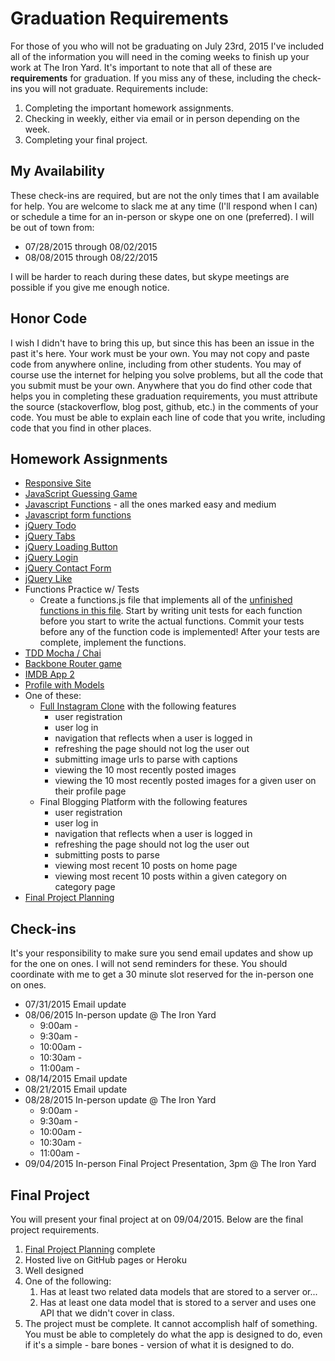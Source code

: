 # Graduation Requirements

For those of you who will not be graduating on July 23rd, 2015 I've included all of the information you will need in the coming weeks to finish up your work at The Iron Yard. It's important to note that all of these are **requirements** for graduation. If you miss any of these, including the check-ins you will not graduate. Requirements include:

1. Completing the important homework assignments.
2. Checking in weekly, either via email or in person depending on the week.
3. Completing your final project.

## My Availability

These check-ins are required, but are not the only times that I am available for help. You are welcome to slack me at any time (I'll respond when I can) or schedule a time for an in-person or skype one on one (preferred). I will be out of town from:

* 07/28/2015 through 08/02/2015
* 08/08/2015 through 08/22/2015

I will be harder to reach during these dates, but skype meetings are possible if you give me enough notice.

## Honor Code

I wish I didn't have to bring this up, but since this has been an issue in the past it's here. Your work must be your own. You may not copy and paste code from anywhere online, including from other students. You may of course use the internet for helping you solve problems, but all the code that you submit must be your own. Anywhere that you do find other code that helps you in completing these graduation requirements, you must attribute the source (stackoverflow, blog post, github, etc.) in the comments of your code. You must be able to explain each line of code that you write, including code that you find in other places.

## Homework Assignments
* [Responsive Site](https://github.com/TIY-Austin-Front-End-Engineering/responsive-site)
* [JavaScript Guessing Game](https://github.com/TIY-Austin-Front-End-Engineering/js-guessing-game)
* [Javascript Functions](https://github.com/TIY-Austin-Front-End-Engineering/Javascript-Functions) - all the ones marked easy and medium
* [Javascript form functions](https://github.com/TIY-Austin-Front-End-Engineering/javascript-form-functions)
* [jQuery Todo](https://github.com/TIY-Austin-Front-End-Engineering/jquery-todo)
* [jQuery Tabs](https://github.com/TIY-Austin-Front-End-Engineering/jquery-tabs)
* [jQuery Loading Button](https://github.com/TIY-Austin-Front-End-Engineering/jquery-loading-button)
* [jQuery Login](https://github.com/TIY-Austin-Front-End-Engineering/jquery-login)
* [jQuery Contact Form](https://github.com/TIY-Austin-Front-End-Engineering/jquery-contact-form)
* [jQuery Like](https://github.com/TIY-Austin-Front-End-Engineering/jquery-like)
* Functions Practice w/ Tests
	* Create a functions.js file that implements all of the [unfinished functions in this file](https://github.com/TIY-Austin-Front-End-Engineering/js-assignments/tree/master/js-intro-fns-loops-rovarspraket). Start by writing unit tests for each function before you start to write the actual functions. Commit your tests before any of the function code is implemented! After your tests are complete, implement the functions.
* [TDD Mocha / Chai](https://github.com/TIY-Austin-Front-End-Engineering/js-assignments/tree/master/tdd-mocha-chai-1)
* [Backbone Router game](https://github.com/TIY-Austin-Front-End-Engineering/Curriculum/blob/master/DAY17.md)
* [IMDB App 2](https://github.com/TIY-Austin-Front-End-Engineering/Curriculum/blob/master/DAY19.md)
* [Profile with Models](https://github.com/TIY-Austin-Front-End-Engineering/profile-model)
* One of these:
	* [Full Instagram Clone](https://github.com/TIY-Austin-Front-End-Engineering/Curriculum/blob/master/DAY24.md) with the following features
		* user registration
		* user log in
		* navigation that reflects when a user is logged in
		* refreshing the page should not log the user out
		* submitting image urls to parse with captions
		* viewing the 10 most recently posted images
		* viewing the 10 most recently posted images for a given user on their profile page
	* Final Blogging Platform with the following features
		* user registration
		* user log in
		* navigation that reflects when a user is logged in
		* refreshing the page should not log the user out
		* submitting posts to parse
		* viewing most recent 10 posts on home page
		* viewing most recent 10 posts within a given category on category page
* [Final Project Planning](https://github.com/TIY-Austin-Front-End-Engineering/Final-Project-Planning)

## Check-ins

It's your responsibility to make sure you send email updates and show up for the one on ones. I will not send reminders for these. You should coordinate with me to get a 30 minute slot reserved for the in-person one on ones.

* 07/31/2015 Email update
* 08/06/2015 In-person update @ The Iron Yard
	* 9:00am - 
	* 9:30am - 
	* 10:00am - 
	* 10:30am - 
	* 11:00am - 
* 08/14/2015 Email update
* 08/21/2015 Email update
* 08/28/2015 In-person update @ The Iron Yard
	* 9:00am - 
	* 9:30am - 
	* 10:00am - 
	* 10:30am - 
	* 11:00am - 
* 09/04/2015 In-person Final Project Presentation, 3pm @ The Iron Yard

## Final Project
You will present your final project at on 09/04/2015. Below are the final project requirements.

1. [Final Project Planning](https://github.com/TIY-Austin-Front-End-Engineering/Final-Project-Planning) complete
2. Hosted live on GitHub pages or Heroku
3. Well designed
4. One of the following:
	1. Has at least two related data models that are stored to a server or...
	1. Has at least one data model that is stored to a server and uses one API that we didn't cover in class.
5. The project must be complete. It cannot accomplish half of something. You must be able to completely do what the app is designed to do, even if it's a simple - bare bones - version of what it is designed to do.
